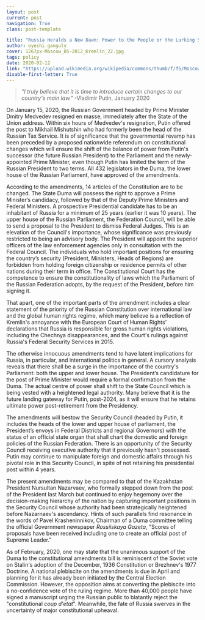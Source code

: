 ```yaml
---
layout: post
current: post
navigation: True
class: post-template

title: "Russia Heralds a New Dawn: Power to the People or the Lurking Shadow of a Dictatorial Regime?"
author: oyeshi.ganguly
cover: 1267px-Moscow_05-2012_Kremlin_22.jpg
tags: policy
date: 2020-02-12
link: "https://upload.wikimedia.org/wikipedia/commons/thumb/f/f5/Moscow_05-2012_Kremlin_22.jpg/1267px-Moscow_05-2012_Kremlin_22.jpg"
disable-first-letter: True
---
```

<blockquote>
<em>"I truly believe that it is time to introduce certain changes to our country's main law."</em> 
-Vladimir Putin, January 2020
</blockquote>

On January 15, 2020, the Russian Government headed by Prime Minister Dmitry Medvedev resigned en masse, immediately after the State of the Union address. Within six hours of Medvedev's resignation, Putin offered the post to Mikhail Mishutshin who had formerly been the head of the Russian Tax Service. It is of significance that the governmental revamp has been preceded by a proposed nationwide referendum on constitutional changes which will ensure the shift of the balance of power from Putin's successor (the future Russian President) to the Parliament and the newly-appointed Prime Minister, even though Putin has limited the term of the Russian President to two terms. All 432 legislators in the Duma, the lower house of the Russian Parliament, have approved of the amendments.

According to the amendments, 14 articles of the Constitution are to be changed. The State Duma will possess the right to approve a Prime Minister’s candidacy, followed by that of the Deputy Prime Ministers and Federal Ministers. A prospective Presidential candidate has to be an inhabitant of Russia for a minimum of 25 years (earlier it was 10 years). The upper house of the Russian Parliament, the Federation Council, will be able to send a proposal to the President to dismiss Federal Judges. This is an elevation of the Council's importance, whose significance was previously restricted to being an advisory body. The President will appoint the superior officers of the law enforcement agencies only in consultation with the Federal Council. The individuals who hold important positions for ensuring the country’s security (President, Ministers, Heads of Regions) are forbidden from holding foreign citizenship or residence permits of other nations during their term in office. The Constitutional Court has the competence to ensure the constitutionality of laws which the Parliament of the Russian Federation adopts, by the request of the President, before him signing it.

That apart, one of the important parts of the amendment includes a clear statement of the priority of the Russian Constitution over international law and the global human rights regime, which many believe is a reflection of Kremlin's annoyance with the European Court of Human Rights' declarations that Russia is responsible for gross human rights violations, including the Chechnya disappearances, and the Court's rulings against Russia's Federal Security Services in 2015.

The otherwise innocuous amendments tend to have latent implications for Russia, in particular, and international politics in general. A cursory analysis reveals that there shall be a surge in the importance of the country's Parliament: both the upper and lower house. The President’s candidature for the post of Prime Minister would require a formal confirmation from the Duma. The actual centre of power shall shift to the State Council which is being vested with a heightened legal authority. Many believe that it is the future landing gateway for Putin, post-2024, as it will ensure that he retains ultimate power post-retirement from the Presidency.

The amendments will bestow the Security Council (headed by Putin, it includes the heads of the lower and upper house of parliament, the President’s envoys in Federal Districts and regional Governors) with the status of an official state organ that shall chart the domestic and foreign policies of the Russian Federation. There is an opportunity of the Security Council receiving executive authority that it previously hasn't possessed. Putin may continue to manipulate foreign and domestic affairs through his pivotal role in this Security Council, in spite of not retaining his presidential post within 4 years.

The present amendments may be compared to that of the Kazakhstan President Nursultan Nazarvaev, who formally stepped down from the post of the President last March but continued to enjoy hegemony over the decision-making hierarchy of the nation by capturing important positions in the Security Council whose authority had been strategically heightened before Nazarnaev's ascendancy. Hints of such parallels find resonance in the words of Pavel Krasheninnikov, Chairman of a Duma committee telling the official Government newspaper *Rossiiskaya Gazeta*, "Scores of proposals have been received including one to create an official post of Supreme Leader."

As of February, 2020, one may state that the unanimous support of the Duma to the constitutional amendments bill is reminiscent of the Soviet vote on Stalin's adoption of the December, 1936 Constitution or Brezhnev's 1977 Doctrine. A national plebiscite on the amendments is due in April and planning for it has already been initiated by the Central Election Commission. However, the opposition aims at converting the plebiscite into a no-confidence vote of the ruling regime. More than 40,000 people have signed a manuscript urging the Russian public to blatantly reject the "constitutional *coup* *d'etat*". Meanwhile, the fate of Russia swerves in the uncertainty of major constitutional upheaval.
